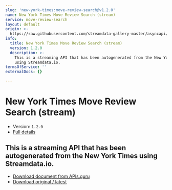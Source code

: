 ```yaml
---
slug: 'new-york-times:move-review-search@v1.2.0'
name: New York Times Move Review Search (stream)
service: move-review-search
layout: default
origin: >-
  https://raw.githubusercontent.com/streamdata-gallery-master/asyncapi/master/_listings/new-york-times/new-york-times-move-review-search-stream-async.md
info:
  title: New York Times Move Review Search (stream)
  version: 1.2.0
  description: >-
    This is a streaming API that has been autogenerated from the New York Times
    using Streamdata.io.
termsOfService: ''
externalDocs: {}

---
```

# New York Times Move Review Search (stream)

* Version: `1.2.0`
* [Full details](../html/new-york-times:move-review-search@v1.2.0.html)




## This is a streaming API that has been autogenerated from the New York Times using Streamdata.io.



* [Download document from APIs.guru](https://raw.githubusercontent.com/APIs-guru/asyncapi-directory/master/docs/APIs/new-york-times%3Amove-review-search%40v1.2.0.yaml)
* [Download original / latest](https://raw.githubusercontent.com/streamdata-gallery-master/asyncapi/master/_listings/new-york-times/new-york-times-move-review-search-stream-async.md)

<script type="application/ld+json">
{
  "@context": "http://schema.org/",
  "@type": "WebAPI",
  "description": "This is a streaming API that has been autogenerated from the New York Times using Streamdata.io.",
  "documentation": "",

  "name": "New York Times Move Review Search (stream)"
}
</script>
